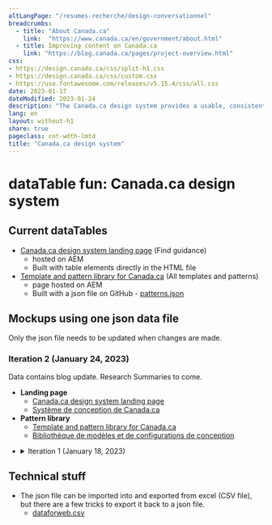 ```yaml
---
altLangPage: "/resumes-recherche/design-conversationnel"
breadcrumbs:
  - title: "About Canada.ca"
    link:  "https://www.canada.ca/en/government/about.html"
  - title: Improving content on Canada.ca
    link: "https://blog.canada.ca/pages/project-overview.html"
css:
- https://design.canada.ca/css/split-h1.css
- https://design.canada.ca/css/custom.css
- https://use.fontawesome.com/releases/v5.15.4/css/all.css
date: 2023-01-17
dateModified: 2023-01-24
description: "The Canada.ca design system provides a usable, consistent and trustworthy online experience for people who access Government of Canada digital services."
lang: en
layout: without-h1
share: true
pageclass: cnt-wdth-lmtd
title: "Canada.ca design system"
---
```

<h1 property="name" id="wb-cont" dir="ltr"><span class="stacked"><span>dataTable fun</span>: <span>Canada.ca design system</span></span></h1>
<h2>Current dataTables</h2>
<ul>
   <li>
      <a href="https://www.canada.ca/en/government/about/design-system.html">Canada.ca design system landing page</a> (Find guidance)
      <ul>
         <li>hosted on AEM</li>
         <li>Built with table elements directly in the HTML file</li>
      </ul>
   </li>
   <li>
      <a href="https://www.canada.ca/en/government/about/design-system/pattern-library.html">Template and pattern library for Canada.ca</a> (All templates and patterns)
      <ul>
         <li>page hosted on AEM</li>
         <li>Built with a json file on GitHub - <a href="https://design.canada.ca/ajax/patterns.json">patterns.json</a></li>
      </ul>
   </li>
</ul>
<h2>Mockups using one json data file</h2>
<p>Only the json file needs to be updated when changes are made.</p>
<h3>Iteration 2 (January 24, 2023)</h3>
<p>Data contains blog update.  Research Summaries to come.</p>
<ul>
  <li><strong>Landing page</strong>
<ul>
 <li><a href="https://prycrane.github.io/experimental/prycrane/datatables/datatables-09-en.html">Canada.ca design system landing page</a></li>
 <li><a href="https://prycrane.github.io/experimental/prycrane/datatables/datatables-09-fr.html">Système de conception de Canada.ca</a></li>
    </ul></li>
  <li><strong>Pattern library</strong>
<ul>
 <li><a href="https://prycrane.github.io/experimental/prycrane/datatables/datatables-09-en.html">Template and pattern library for Canada.ca</a></li>
 <li><a href="https://prycrane.github.io/experimental/prycrane/datatables/datatables-09-fr.html">Bibliothèque de modèles et de configurations de conception</a></li>
    </ul></li>
  </ul>
<ul class="list-unstyled">
	<li>
		<details>
			<summary>Iteration 1  (January 18, 2023)</summary>
<ul>
   <li>
      <a href="https://prycrane.github.io/experimental/prycrane/datatables/datatables-02-en.html">Canada.ca design system landing page</a> (All data sets)
      <ul>
         <li>Page stays hosted on AEM</li>
         <li>Built with a json file hosted on Github - <a href="https://design.canada.ca/ajax/patterns-01-en.json">patterns-01-en.json</a></li>
      </ul>
   </li>
   <li>
      <a href="https://prycrane.github.io/experimental/prycrane/datatables/datatables-06-en.html">Canada.ca design system landing page</a> (Matches current page)
   </li>
   <li>
      <a href="https://prycrane.github.io/experimental/prycrane/datatables/datatables-07-en.html">Canada.ca design system landing page</a> (small Source filter)
   </li>
   <li>
      <a href="https://prycrane.github.io/experimental/prycrane/datatables/datatables-09-en.html">Canada.ca design system landing page</a> (large Source filter)
   </li>
   <li>
      <a href="https://prycrane.github.io/experimental/prycrane/datatables/datatables-05-en.html">Template and pattern library for Canada.ca</a> (Matches current page with slight change to filter options)
   </li>  
</ul>	</details>
	</li></ul>
<h2>Technical stuff</h2>
<ul>
   <li>
      The json file can be imported into and exported from excel (CSV file), but there are a few tricks to export it back to a json file.
      <ul>
         <li><a href="https://github.com/prycrane/experimental/tree/master/prycrane/datatables/files">dataforweb.csv</a></li>
      </ul>
   </li>
</ul>

